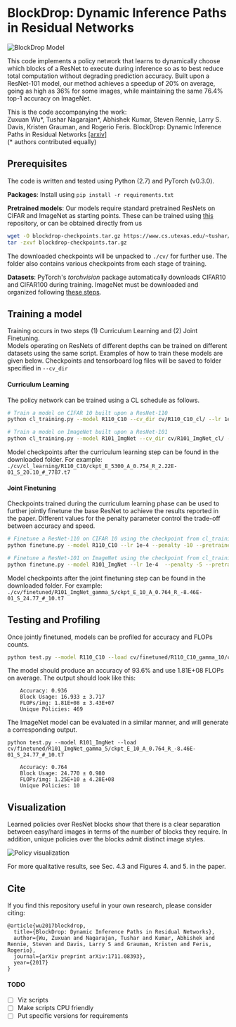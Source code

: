 # BlockDrop: Dynamic Inference Paths in Residual Networks
![BlockDrop Model](https://user-images.githubusercontent.com/4995097/35775877-3cc64f86-0957-11e8-85c4-9bd16cda22a0.png)

This code implements a policy network that learns to dynamically choose which blocks of a ResNet to execute during inference so as to best reduce total computation without degrading prediction accuracy. Built upon a ResNet-101 model, our method achieves a speedup of 20% on average, going as high as 36% for some images, while maintaining the same 76.4% top-1 accuracy on ImageNet.

This is the code accompanying the work:  
Zuxuan Wu*, Tushar Nagarajan*, Abhishek Kumar, Steven Rennie, Larry S. Davis, Kristen Grauman, and Rogerio Feris. BlockDrop: Dynamic Inference Paths in Residual Networks [[arxiv]](https://arxiv.org/pdf/1711.08393.pdf)  
(* authors contributed equally)

## Prerequisites
The code is written and tested using Python (2.7) and PyTorch (v0.3.0).

**Packages**: Install using `pip install -r requirements.txt`

**Pretrained models**: Our models require standard pretrained ResNets on CIFAR and ImageNet as starting points. These can be trained using [this](https://github.com/felixgwu/img_classification_pk_pytorch) repository, or can be obtained directly from us

```bash
wget -O blockdrop-checkpoints.tar.gz https://www.cs.utexas.edu/~tushar/blockdrop/blockdrop-checkpoints.tar.gz
tar -zxvf blockdrop-checkpoints.tar.gz
```
The downloaded checkpoints will be unpacked to `./cv/` for further use. The folder also contains various checkpoints from each stage of training.

**Datasets**: PyTorch's *torchvision* package automatically downloads CIFAR10 and CIFAR100 during training. ImageNet must be downloaded and organized following [these steps](https://github.com/soumith/imagenet-multiGPU.torch#data-processing).

## Training a model
Training occurs in two steps (1) Curriculum Learning and (2) Joint Finetuning.  
Models operating on ResNets of different depths can be trained on different datasets using the same script. Examples of how to train these models are given below. Checkpoints and tensorboard log files will be saved to folder specified in `--cv_dir`

#### Curriculum Learning
The policy network can be trained using a CL schedule as follows.

```bash
# Train a model on CIFAR 10 built upon a ResNet-110
python cl_training.py --model R110_C10 --cv_dir cv/R110_C10_cl/ --lr 1e-3 --batch_size 2048 --max_epochs 5000

# Train a model on ImageNet built upon a ResNet-101
python cl_training.py --model R101_ImgNet --cv_dir cv/R101_ImgNet_cl/ --lr 1e-3 --batch_size 2048 --max_epochs 45 --data_dir data/imagenet/
```

Model checkpoints after the curriculum learning step can be found in the downloaded folder. For example: `./cv/cl_learning/R110_C10/ckpt_E_5300_A_0.754_R_2.22E-01_S_20.10_#_7787.t7`

#### Joint Finetuning
Checkpoints trained during the curriculum learning phase can be used to further jointly finetune the base ResNet to achieve the results reported in the paper. Different values for the penalty parameter control the trade-off between accuracy and speed.

```bash
# Finetune a ResNet-110 on CIFAR 10 using the checkpoint from cl_training
python finetune.py --model R110_C10 --lr 1e-4 --penalty -10 --pretrained cv/cl_training/R110_C10/ckpt_E_5300_A_0.754_R_2.22E-01_S_20.10_#_7787.t7 --batch_size 256  --max_epochs 1600 --cv_dir cv/R110_C10_ft_-10/

# Finetune a ResNet-101 on ImageNet using the checkpoint from cl_training
python finetune.py --model R101_ImgNet --lr 1e-4  --penalty -5 --pretrained cv/cl_training/R101_ImgNet/ckpt_E_4_A_0.746_R_-3.70E-01_S_29.79_#_484.t7 --data_dir data/imagenet/ --batch_size 320 --max_epochs 10 --cv_dir cv/R101_ImgNet_ft_-5/
```

Model checkpoints after the joint finetuning step can be found in the downloaded folder. For example: `./cv/finetuned/R101_ImgNet_gamma_5/ckpt_E_10_A_0.764_R_-8.46E-01_S_24.77_#_10.t7`

## Testing and Profiling
Once jointly finetuned, models can be profiled for accuracy and FLOPs counts.
```bash
python test.py --model R110_C10 --load cv/finetuned/R110_C10_gamma_10/ckpt_E_2000_A_0.936_R_1.95E-01_S_16.93_#_469.t7
```
The model should produce an accuracy of 93.6% and use 1.81E+08 FLOPs on average. The output should look like this:
```
    Accuracy: 0.936
    Block Usage: 16.933 ± 3.717
    FLOPs/img: 1.81E+08 ± 3.43E+07
    Unique Policies: 469
```

The ImageNet model can be evaluated in a similar manner, and will generate a corresponding output.
```
python test.py --model R101_ImgNet --load cv/finetuned/R101_ImgNet_gamma_5/ckpt_E_10_A_0.764_R_-8.46E-01_S_24.77_#_10.t7
```
```
    Accuracy: 0.764
    Block Usage: 24.770 ± 0.980
    FLOPs/img: 1.25E+10 ± 4.28E+08
    Unique Policies: 10
```


## Visualization
Learned policies over ResNet blocks show that there is a clear separation between easy/hard images in terms of the number of blocks they require. In addition, unique policies over the blocks admit distinct image styles.

![Policy visualization](https://user-images.githubusercontent.com/4995097/35775878-3e5ee4e8-0957-11e8-832d-b9dc2ea8fecc.png)

For more qualitative results, see Sec. 4.3 and Figures 4. and 5. in the paper.



## Cite

If you find this repository useful in your own research, please consider citing:
```
@article{wu2017blockdrop,
  title={BlockDrop: Dynamic Inference Paths in Residual Networks},
  author={Wu, Zuxuan and Nagarajan, Tushar and Kumar, Abhishek and Rennie, Steven and Davis, Larry S and Grauman, Kristen and Feris, Rogerio},
  journal={arXiv preprint arXiv:1711.08393},
  year={2017}
}
```

#### TODO
- [ ] Viz scripts
- [ ] Make scripts CPU friendly
- [ ] Put specific versions for requirements
